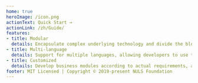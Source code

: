 ```yaml
---
home: true
heroImage: /icon.png
actionText: Quick Start →
actionLink: /zh/Guide/
features:
- title: Modular
  details: Encapsulate complex underlying technology and divide the blockchain system into completely independent business modules
- title: Multi-language
  details: Support for multiple languages, allowing developers to use their own programming languages, lowering the development barrier
- title: Customized
  details: Develop business modules according to actual requirements, and integrate with the underlying block chain modules only by following the agreed communication protocol
footer: MIT Licensed | Copyright © 2019-present NULS Foundation
---
```


